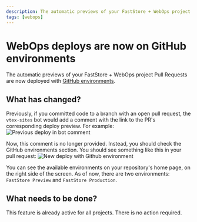 ```yaml
---
description: The automatic previews of your FastStore + WebOps project pull requests are now deployed with GitHub environments.
tags: [webops]
---
```


# WebOps deploys are now on GitHub environments

The automatic previews of your FastStore + WebOps project Pull Requests are now deployed with [GitHub environments](https://docs.github.com/en/enterprise-cloud@latest/actions/deployment/targeting-different-environments/using-environments-for-deployment).

<!--truncate-->

## What has changed?

Previously, if you committed code to a branch with an open pull request, the `vtex-sites` bot would add a comment with the link to the PR's corresponding deploy preview. For example:
![Previous deploy in bot comment](https://vtexhelp.vtexassets.com/assets/docs/src/1_187782153-7d9662f6-6c15-4f6f-915e-a348f88414fc___bda6116cb4b9bda978500e363646c6ce.png)

Now, this comment is no longer provided. Instead, you should check the GitHub environments section. You should see something like this in your pull request:
![New deploy with Github environment](https://vtexhelp.vtexassets.com/assets/docs/src/2.2_187971849-6c66b530-a0d5-4310-b56b-a1826bf886f5___592d23128d214ac58f4c146f486a1219.png)

You can see the available environments on your repository's home page, on the right side of the screen. As of now, there are two environments: `FastStore Preview` and `FastStore Production`.

## What needs to be done?

This feature is already active for all projects. There is no action required.
